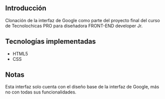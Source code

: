 ## Introducción
Clonación de la interfaz de Google como parte del proyecto final del curso de Tecnolochicas PRO para diseñadora FRONT-END developer Jr. 

## Tecnologías implementadas
- HTML5
- CSS

## Notas
Esta interfaz solo cuenta con el diseño base de la interfaz de Google, más no con todas sus funcionalidades.
